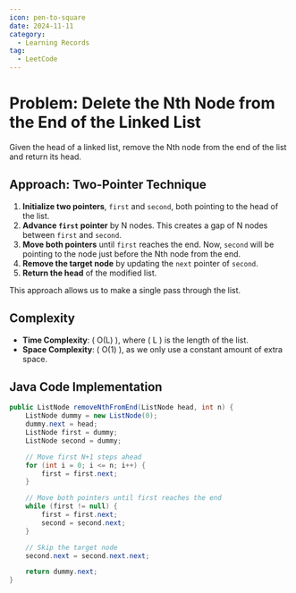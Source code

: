 ```yaml
---
icon: pen-to-square
date: 2024-11-11
category:
  - Learning Records
tag:
  - LeetCode
---
```


# Problem: Delete the Nth Node from the End of the Linked List

Given the head of a linked list, remove the Nth node from the end of the list and return its head.

## Approach: Two-Pointer Technique

1. **Initialize two pointers**, `first` and `second`, both pointing to the head of the list.
2. **Advance `first` pointer** by N nodes. This creates a gap of N nodes between `first` and `second`.
3. **Move both pointers** until `first` reaches the end. Now, `second` will be pointing to the node just before the Nth node from the end.
4. **Remove the target node** by updating the `next` pointer of `second`.
5. **Return the head** of the modified list.

This approach allows us to make a single pass through the list.

## Complexity

- **Time Complexity**: \( O(L) \), where \( L \) is the length of the list.
- **Space Complexity**: \( O(1) \), as we only use a constant amount of extra space.

## Java Code Implementation

```java
public ListNode removeNthFromEnd(ListNode head, int n) {
    ListNode dummy = new ListNode(0);
    dummy.next = head;
    ListNode first = dummy;
    ListNode second = dummy;

    // Move first N+1 steps ahead
    for (int i = 0; i <= n; i++) {
        first = first.next;
    }

    // Move both pointers until first reaches the end
    while (first != null) {
        first = first.next;
        second = second.next;
    }

    // Skip the target node
    second.next = second.next.next;

    return dummy.next;
}
```